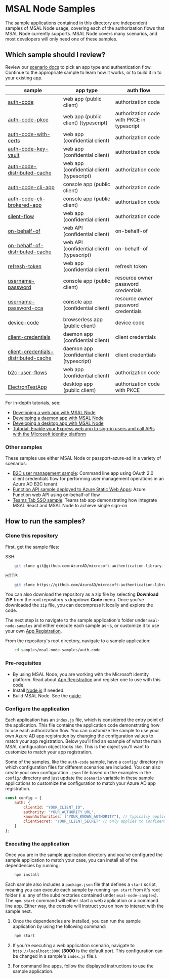 # MSAL Node Samples

The sample applications contained in this directory are independent samples of MSAL Node usage, covering each of the authorization flows that MSAL Node currently supports. MSAL Node covers many scenarios, and most developers will only need one of these samples.

## Which sample should I review?

Review our [scenario docs](https://docs.microsoft.com/azure/active-directory/develop/authentication-flows-app-scenarios) to pick an app type and authentication flow. Continue to the appropriate sample to learn how it works, or to build it in to your existing app.

| sample                                                     | app type                          | auth flow                           |
|------------------------------------------------------------|-----------------------------------|-------------------------------------|
| [auth-code](./auth-code/README.md)                         | web app (public client)           | authorization code                  |
| [auth-code-pkce](./auth-code-pkce/README.md)               | web app (public client) (typescript)           | authorization code with PKCE in typescript      |
| [auth-code-with-certs](./auth-code-with-certs/README.md)   | web app (confidential client)     | authorization code                  |
| [auth-code-key-vault](./auth-code-key-vault/README.md)     | web app (confidential client)     | authorization code                  |
| [auth-code-distributed-cache](./auth-code-distributed-cache/README.md)     | web app (confidential client) (typescript)     | authorization code                  |
| [auth-code-cli-app](./auth-code-cli-app/README.md)     | console app (public client)     | authorization code                  |
| [auth-code-cli-brokered-app](./auth-code-cli-brokered-app/README.md)     | console app (public client)     | authorization code                  |
| [silent-flow](./silent-flow/README.md)                     | web app (confidential client)     | authorization code                  |
| [on-behalf-of](./on-behalf-of/README.md)                   | web API (confidential client)     | on-behalf-of                        |
| [on-behalf-of-distributed-cache](./on-behalf-of-distributed-cache/README.md)                   | web API (confidential client) (typescript)     | on-behalf-of                        |
| [refresh-token](./refresh-token/README.md)                 | web app (confidential client)     | refresh token                       |
| [username-password](./username-password/README.md)         | console app (public client)       | resource owner password credentials |
| [username-password-cca](./username-password-cca/README.md) | console app (confidential client) | resource owner password credentials |
| [device-code](./device-code/README.md)                     | browserless app (public client)      | device code                         |
| [client-credentials](./client-credentials/README.md)       | daemon app (confidential client) | client credentials                  |
| [client-credentials-distributed-cache](./client-credentials-distributed-cache/README.md)       | daemon app (confidential client) (typescript) | client credentials                  |
| [b2c-user-flows](./b2c-user-flows/README.md)                 | web app (confidential client)     | authorization code                  |
| [ElectronTestApp](./ElectronTestApp/README.md)             | desktop app (public client)       | authorization code with PKCE        |

For in-depth tutorials, see:

- [Developing a web app with MSAL Node](https://docs.microsoft.com/azure/active-directory/develop/tutorial-v2-nodejs-webapp-msal)
- [Developing a daemon app with MSAL Node](https://docs.microsoft.com/azure/active-directory/develop/tutorial-v2-nodejs-console)
- [Developing a desktop app with MSAL Node](https://docs.microsoft.com/azure/active-directory/develop/tutorial-v2-nodejs-desktop)
- [Tutorial: Enable your Express web app to sign-in users and call APIs with the Microsoft identity platform](https://github.com/Azure-Samples/ms-identity-javascript-nodejs-tutorial)

### Other samples

These samples use either MSAL Node or passport-azure-ad in a variety of scenarios:

- [B2C user management sample](https://github.com/Azure-Samples/ms-identity-b2c-javascript-nodejs-management/tree/main/Chapter2): Command line app using OAuth 2.0 client credentials flow for performing user management operations in an Azure AD B2C tenant
- [Function API sample deployed to Azure Static Web Apps](https://github.com/Azure-Samples/ms-identity-javascript-react-tutorial/tree/main/4-Deployment/2-deploy-static): Azure Function web API using on-behalf-of flow
- [Teams Tab SSO sample](https://github.com/pnp/teams-dev-samples/tree/main/samples/tab-sso/src/nodejs): Teams tab app demonstrating how integrate MSAL React and MSAL Node to achieve single sign-on

## How to run the samples?

### Clone this repository

First, get the sample files:

SSH:

```bash
    git clone git@github.com:AzureAD/microsoft-authentication-library-for-js.git
```

HTTP:

```bash
    git clone https://github.com/AzureAD/microsoft-authentication-library-for-js.git
```

You can also download the repository as a zip file by selecting **Download ZIP** from the root repository's dropdown **Code** menu. Once you've downloaded the `zip` file, you can decompress it locally and explore the code.

The next step is to navigate to the sample application's folder under `msal-node-samples` and either execute each sample as-is, or customize it to use your own [App Registration](https://docs.microsoft.com/azure/active-directory/develop/quickstart-register-app#register-an-application).

From the repository's root directory, navigate to a sample application:

```bash
    cd samples/msal-node-samples/auth-code
```

### Pre-requisites

- By using MSAL Node, you are working with the Microsoft identity platform. Read about [App Registration](https://docs.microsoft.com/azure/active-directory/develop/quickstart-register-app#register-an-application) and register one to use with this code.
- Install [Node.js](https://nodejs.org/en/) if needed.
- Build MSAL Node. See the [guide](../../lib/msal-node/README.md#build-and-test).

### Configure the application

Each application has an `index.js` file, which is considered the entry point of the application. This file contains the application code demonstrating how to use each authorization flow. You can customize the sample to use your own Azure AD app registration by changing the configuration values to match your app registration. Below you'll find an example of what the main MSAL configuration object looks like. This is the object you'll want to customize to match your app registration.

Some of the samples, like the `auth-code` sample, have a `config/` directory in which configuration files for different scenarios are included. You can also create your own configuration `.json` file based on the examples in the `config/` directory and just update the `scenario` variable in these sample applications to customize the configuration to match your Azure AD app registration.

```javascript
const config = {
    auth: {
        clientId: "YOUR_CLIENT_ID",
        authority: "YOUR_AUTHORITY_URL",
        knownAuthorities: ["YOUR_KNOWN_AUTHORITY"], // typically applies to apps on Azure AD B2C
        clientSecret: "YOUR_CLIENT_SECRET" // only applies to Confidential Client applications, such as backend web applications
    }
};
```

### Executing the application

Once you are in the sample application directory and you've configured the sample application to match your case, you can install all of the dependencies by running:

```bash
    npm install
```

Each sample also includes a `package.json` file that defines a `start` script, meaning you can execute each sample by running `npm start` from it's root folder (i.e. any of the subdirectories contained under `msal-node-samples`). The `npm start` command will either start a web application or a command line app. Either way, the console will instruct you on how to interact with the sample next.

1. Once the dependencies are installed, you can run the sample application by using the following command:

```bash
    npm start
```

2. If you're executing a web application scenario, navigate to `http://localhost:3000` (**3000** is the default port. This configuration can be changed in a sample's `index.js` file.).

3. For command line apps, follow the displayed instructions to use the sample application.
